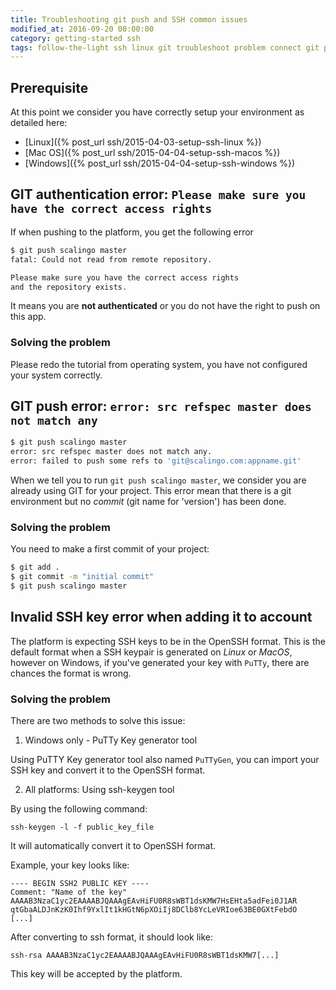 ```yaml
---
title: Troubleshooting git push and SSH common issues
modified_at: 2016-09-20 00:00:00
category: getting-started ssh
tags: follow-the-light ssh linux git troubleshoot problem connect git push
---
```


## Prerequisite

At this point we consider you have correctly setup your environment as detailed here:

* [Linux]({% post_url ssh/2015-04-03-setup-ssh-linux %})
* [Mac OS]({% post_url ssh/2015-04-04-setup-ssh-macos %})
* [Windows]({% post_url ssh/2015-04-04-setup-ssh-windows %})

## GIT authentication error: `Please make sure you have the correct access rights`

If when pushing to the platform, you get the following error

```bash
$ git push scalingo master
fatal: Could not read from remote repository.

Please make sure you have the correct access rights
and the repository exists.
```

It means you are **not authenticated** or you do not have the right to push on this
app.

### Solving the problem

Please redo the tutorial from operating system, you have not configured your system
correctly.

## GIT push error: `error: src refspec master does not match any`

```bash
$ git push scalingo master
error: src refspec master does not match any.
error: failed to push some refs to 'git@scalingo.com:appname.git'
```

When we tell you to run `git push scalingo master`, we consider you are already
using GIT for your project. This error mean that there is a git environment but
no *commit* (git name for 'version') has been done.

### Solving the problem

You need to make a first commit of your project:

```bash
$ git add .
$ git commit -m "initial commit"
$ git push scalingo master
```

## Invalid SSH key error when adding it to account

The platform is expecting SSH keys to be in the OpenSSH format. This is the default
format when a SSH keypair is generated on *Linux* or *MacOS*, however on Windows, if
you've generated your key with `PuTTy`, there are chances the format is wrong.

### Solving the problem

There are two methods to solve this issue:

1. Windows only - PuTTy Key generator tool

Using PuTTY Key generator tool also named `PuTTyGen`, you can import
your SSH key and convert it to the OpenSSH format.

2. All platforms: Using ssh-keygen tool

By using the following command:

```
ssh-keygen -l -f public_key_file
```

It will automatically convert it to OpenSSH format.

Example, your key looks like:

```
---- BEGIN SSH2 PUBLIC KEY ----
Comment: "Name of the key"
AAAAB3NzaC1yc2EAAAABJQAAAgEAvHiFU0R8sWBT1dsKMW7HsEHta5adFei0J1AR
qtGbaALDJnKzK0Ihf9YxlIt1kHGtN6pXOiIj8DClb8YcLeVRIoe63BE0GXtFebdO
[...]
```

After converting to ssh format, it should look like:

```
ssh-rsa AAAAB3NzaC1yc2EAAAABJQAAAgEAvHiFU0R8sWBT1dsKMW7[...]
```

This key will be accepted by the platform.

